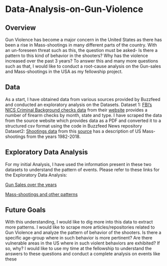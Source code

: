 # Data-Analysis-on-Gun-Violence
## Overview
Gun Violence has become a major concern in the United States as there has been a rise in Mass-shootings in many different parts of the country. With an un-foreseen threat such as this, the question must be asked- Is there a pattern to this kind of behavior in the shooters? Why has the violence increased over the past 3 years? 
To answer this and many more questions such as that, I would like to conduct a root-cause analysis on the Gun-sales and Mass-shootings in the USA as my fellowship project.
## Data
As a start, I have obtained data from various sources provided by Buzzfeed and conducted an exploratory analysis on the Datasets.
Dataset 1: [FBI’s NICS Criminal Background checks data](https://github.com/BuzzFeedNews/nics-firearm-background-checks) from  their [website](https://www.fbi.gov/services/cjis/nics) provides a number of firearm checks by month, state and type. I have scraped the data from the source website which provides data as a PDF and converted it to a structured csv format using the code in Buzzfeed News repository
Dataset2: [Shootings data](https://github.com/BuzzFeedNews/2017-11-gun-sales-estimates/blob/master/data/shootings.csv) from this [source](https://www.motherjones.com/politics/2012/12/mass-shootings-mother-jones-full-data/) has a description of US Mass-shootings from the years 1982-2018.
## Exploratory Data Analysis
For my initial Analysis, I have used the information present in these two datasets to understand the pattern of events.
Please refer to these links for the Exploratory Data Analysis:

[Gun Sales over the years](https://github.com/raksha592/Data-Analysis-on-Gun-Violence/blob/master/Exploratory%20Data%20Analysis%20-%201.ipynb)

[Mass-shootings and other patterns](https://github.com/raksha592/Data-Analysis-on-Gun-Violence/blob/master/Exploratory%20Data%20Analysis-2.ipynb)
## Future Goals
With this understanding, I would like to dig more into this data to extract more patterns. I would like to scrape more articles/repositories related to Gun Violence and analyze the pattern of behavior of the shooters. Is there a specific age-group where in such behavior is more pertinent? Are there vulnerable areas in the US where in such violent behaviors are exhibited? If so, why?
I would like to use my time at the fellowship to understand the answers to these questions and conduct a complete analysis on events like these
